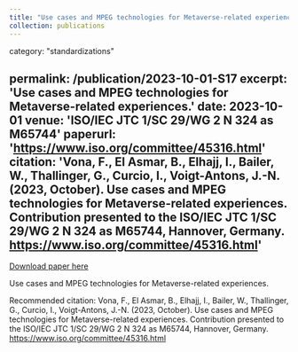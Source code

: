 ```yaml
---
title: "Use cases and MPEG technologies for Metaverse-related experiences"
collection: publications
---
```

category: "standardizations"

permalink: /publication/2023-10-01-S17
excerpt: 'Use cases and MPEG technologies for Metaverse-related experiences.'
date: 2023-10-01
venue: 'ISO/IEC JTC 1/SC 29/WG 2 N 324 as M65744'
paperurl: 'https://www.iso.org/committee/45316.html'
citation: 'Vona, F., El Asmar, B., Elhajj, I., Bailer, W., Thallinger, G., Curcio, I., Voigt-Antons, J.-N. (2023, October). Use cases and MPEG technologies for Metaverse-related experiences. Contribution presented to the ISO/IEC JTC 1/SC 29/WG 2 N 324 as M65744, Hannover, Germany. https://www.iso.org/committee/45316.html'
---

<a href='https://www.iso.org/committee/45316.html'>Download paper here</a>

Use cases and MPEG technologies for Metaverse-related experiences.

Recommended citation: Vona, F., El Asmar, B., Elhajj, I., Bailer, W., Thallinger, G., Curcio, I., Voigt-Antons, J.-N. (2023, October). Use cases and MPEG technologies for Metaverse-related experiences. Contribution presented to the ISO/IEC JTC 1/SC 29/WG 2 N 324 as M65744, Hannover, Germany. https://www.iso.org/committee/45316.html